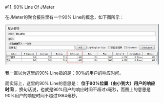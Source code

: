 #11. 90% Line Of JMeter

  在JMeter的聚合报告里有一个90% Line的概念，如下图所示：
  
  <img src="images/90%25Line.jpg" />

  我一直以为这里的90% Line指的是：90%的用户的响应时间。
  
  而实际上，这里的90% Line的意思是： __位于90%位置（由小到大）用户的响应时间__ ，换句话说，也就是90%用户的响应时间不超过x毫秒，而图上的意思是90%用户的响应时间不超过1864毫秒。
